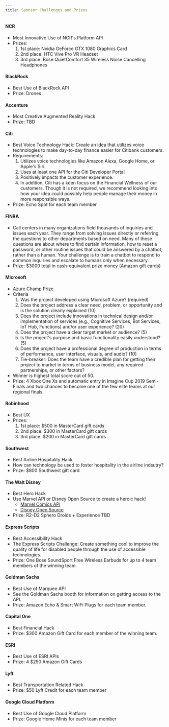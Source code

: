 ```yaml
---
title: Sponsor Challenges and Prizes
---
```


#### NCR
* Most Innovative Use of NCR's Platform API <br>
* Prizes:
  1. 1st place: Nvidia GeForce GTX 1080 Graphics Card
  2. 2nd place: HTC Vive Pro VR Headset
  3. 3rd place: Bose QuietComfort 35 Wireless Noise Cancelling Headphones

#### BlackRock
* Best Use of BlackRock API <br>
* Prize: Drones

#### Accenture
* Most Creative Augmented Reality Hack <br>
* Prize: TBD

#### Citi
* Best Voice Technology Hack: Create an idea that utilizes voice technologies to make day-to-day finance easier for Citibank customers. 
* Requirements:
  1. Utilizes voice technologies like Amazon Alexa, Google Home, or Apple's Siri. 
  2. Uses at least one API for the Citi Developer Portal
  3. Positively impacts the customer experience. 
  4. In addition, Citi has a keen focus on the Financial Wellness of our customers. Though it is not required, we recommend looking into how your idea could possibly help people manage their money in more responsible ways.
* Prize: Echo Spot for each team member

#### FINRA
* Call centers in many organizations field thousands of inquiries and issues each year. They range from solving issues directly or referring the questions to other departments based on need. Many of these questions are about where to find certain information, how to reset a password, or other routine issues that could be answered by a chatbot, rather than a human.
Your challenge is to train a chatbot to respond to common inquiries and escalate to humans only when necessary. 
* Prize: $3000 total in cash-equivalent prize money (Amazon gift cards)

#### Microsoft
* Azure Champ Prize
* Criteria
  1. Was the project developed using Microsoft Azure? (required) 
  2. Does the project address a clear need, problem, or opportunity and is the solution clearly explained (10) 
  3. Does the project include innovations in technical design and/or implementation of services (e.g., Cognitive Services, Bot Services, IoT Hub, Functions) and/or user experience? (20) 
  4. Does the project have a clear target market or audience? (5)
  5. Is the project's purpose and basic functionality easily understood? (5)
  6. Does the project have a professional degree of production in terms of performance, user interface, visuals, and audio? (10)
  7. Tie-breaker: Does the team have a credible plan for getting their project to market in terms of business model, any required partnerships, or other factors?
* Winner is highest total score out of 50. 
* Prize: 4 Xbox One Xs and automatic entry in Imagine Cup 2019 Semi-Finals and two chances to become one of the few elite teams at our regional finals.

#### Robinhood
* Best UX
* Prizes: 
  1. 1st place: $500 in MasterCard gift cards 
  2. 2nd place: $300 in MasterCard gift cards
  3. 3rd place: $200 in MasterCard gift cards

#### Southwest
* Best Airline Hospitality Hack
* How can technology be used to foster hospitality in the airline indsutry?
* Prize: $800 Southwest gift card

#### The Walt Disney
* Best Hero Hack
* Use Marvel API or Disney Open Source to create a heroic hack! 
  * [Marvel Comics API](https://developer.marvel.com)
  * [Disney Open Source](http://disney.github.io)
* Prize: R2-D2 Sphero Droids + Experience TBD

#### Express Scripts
* Best Accessibility Hack
* The Express Scripts Challenge: Create something cool to improve the quality of life for disabled people through the use of accessible technologies. 
* Prize: One Bose SoundSport Free Wireless Earbuds for up to 4 team members of the winning team.

#### Goldman Sachs
* Best Use of Marquee API
* See the Goldman Sachs booth for information on getting access to the API.
* Prize: Amazon Echo & Smart WiFi Plugs for each team member.

#### Capital One
* Best Financial Hack
* Prize: $300 Amazon Gift Card for each member of the winning team. 

#### ESRI
* Best Use of ESRI APIs
* Prize: 4 $250 Amazon Gift Cards

#### Lyft
* Best Transportation Related Hack
* Prize: $50 Lyft Credit for each team member

#### Google Cloud Platform
* Best Use of Google Cloud Platform
* Prize: Google Home Minis for each team member 